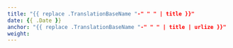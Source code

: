 ```yaml
---
title: "{{ replace .TranslationBaseName "-" " " | title }}"
date: {{ .Date }}
anchor: "{{ replace .TranslationBaseName "-" " " | title | urlize }}"
weight:
---
```



